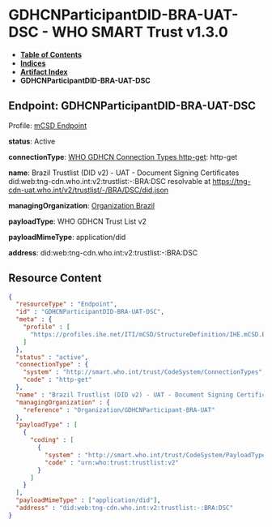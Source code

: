 # GDHCNParticipantDID-BRA-UAT-DSC - WHO SMART Trust v1.3.0

* [**Table of Contents**](toc.md)
* [**Indices**](indices.md)
* [**Artifact Index**](artifacts.md)
* **GDHCNParticipantDID-BRA-UAT-DSC**

## Endpoint: GDHCNParticipantDID-BRA-UAT-DSC

Profile: [mCSD Endpoint](https://profiles.ihe.net/ITI/mCSD/4.0.0/StructureDefinition-IHE.mCSD.Endpoint.html)

**status**: Active

**connectionType**: [WHO GDHCN Connection Types http-get](CodeSystem-ConnectionTypes.md#ConnectionTypes-http-get): http-get

**name**: Brazil Trustlist (DID v2) - UAT - Document Signing Certificates did:web:tng-cdn.who.int:v2:trustlist:-:BRA:DSC resolvable at https://tng-cdn-uat.who.int/v2/trustlist/-/BRA/DSC/did.json

**managingOrganization**: [Organization Brazil](Organization-GDHCNParticipant-BRA-UAT.md)

**payloadType**: WHO GDHCN Trust List v2

**payloadMimeType**: application/did

**address**: did:web:tng-cdn.who.int:v2:trustlist:-:BRA:DSC



## Resource Content

```json
{
  "resourceType" : "Endpoint",
  "id" : "GDHCNParticipantDID-BRA-UAT-DSC",
  "meta" : {
    "profile" : [
      "https://profiles.ihe.net/ITI/mCSD/StructureDefinition/IHE.mCSD.Endpoint"
    ]
  },
  "status" : "active",
  "connectionType" : {
    "system" : "http://smart.who.int/trust/CodeSystem/ConnectionTypes",
    "code" : "http-get"
  },
  "name" : "Brazil Trustlist (DID v2) - UAT - Document Signing Certificates\ndid:web:tng-cdn.who.int:v2:trustlist:-:BRA:DSC\nresolvable at https://tng-cdn-uat.who.int/v2/trustlist/-/BRA/DSC/did.json",
  "managingOrganization" : {
    "reference" : "Organization/GDHCNParticipant-BRA-UAT"
  },
  "payloadType" : [
    {
      "coding" : [
        {
          "system" : "http://smart.who.int/trust/CodeSystem/PayloadTypes",
          "code" : "urn:who:trust:trustlist:v2"
        }
      ]
    }
  ],
  "payloadMimeType" : ["application/did"],
  "address" : "did:web:tng-cdn.who.int:v2:trustlist:-:BRA:DSC"
}

```
